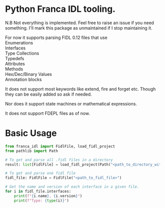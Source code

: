 # Python Franca IDL tooling.
N.B Not everything is implemented. Feel free to raise an issue if you need something. I'll mark this package as unmaintained if I stop maintaining it. 

For now it supports parsing FIDL 0.12 files that use  
Enumerations  
Interfaces  
Type Collections  
Typedefs  
Attributes  
Methods  
Hex/Dec/Binary Values  
Annotation blocks  

It does not support most keywords like extend, fire and forget etc. Though they can be easily added so ask if needed.

Nor does it support state machines or mathematical expressions. 

It does not support FDEPL files as of now. 

# Basic Usage
```python
from franca_idl import FidlFile, load_fidl_project
from pathlib import Path

# To get and parse all .fidl files in a directory
result: list[FidlFile] = load_fidl_project(Path("<path_to_directory_with_fidl_files>"))

# To get and parse one fidl file
fidl_file: FidlFile = FidlFile("<path_to_fidl_file>")

# Get the name and version of each interface in a given file.
for i in fidl_file.interfaces:
    print(f"{i.name}, {i.version}")
    print(f"Type: {type(i)}")
```

